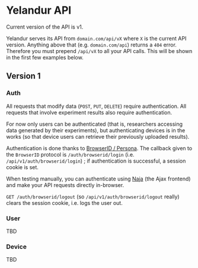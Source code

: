 Yelandur API
============

Current version of the API is v1.

Yelandur serves its API from `domain.com/api/vX` where `X` is the current API version. Anything above that (e.g. `domain.com/api`) returns a `404` error. Therefore you must prepend `/api/vX` to all your API calls. This will be shown in the first few examples below.


Version 1
---------

### Auth

All requests that modify data (`POST`, `PUT`, `DELETE`) require authentication. All requests that involve experiment results also require authentication.

For now only users can be authenticated (that is, researchers accessing data generated by their experiments), but authenticating devices is in the works (so that device users can retrieve their previously uploaded results).

Authentication is done thanks to [BrowserID / Persona](https://login.persona.org/). The callback given to the `BrowserID` protocol is `/auth/browserid/login` (i.e. `/api/v1/auth/browserid/login`) ; if authentication is successful, a session cookie is set.

When testing manually, you can authenticate using [Naja](https://github.com/wehlutyk/naja) (the Ajax frontend) and make your API requests directly in-browser.

`GET /auth/browserid/logout` (so `/api/v1/auth/browserid/logout` really) clears the session cookie, i.e. logs the user out.


### User

TBD


### Device

TBD
